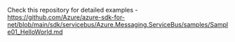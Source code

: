 Check this repository for detailed examples - https://github.com/Azure/azure-sdk-for-net/blob/main/sdk/servicebus/Azure.Messaging.ServiceBus/samples/Sample01_HelloWorld.md